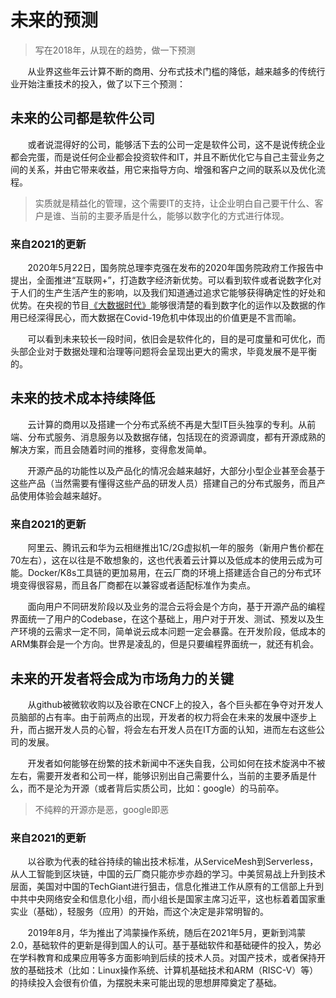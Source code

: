 # 未来的预测

> 写在2018年，从现在的趋势，做一下预测

&nbsp;&nbsp;&nbsp;&nbsp;&nbsp;&nbsp;&nbsp;从业界这些年云计算不断的商用、分布式技术门槛的降低，越来越多的传统行业开始注重技术的投入，做了以下三个预测：

## 未来的公司都是软件公司

&nbsp;&nbsp;&nbsp;&nbsp;&nbsp;&nbsp;&nbsp;或者说混得好的公司，能够活下去的公司一定是软件公司，这不是说传统企业都会完蛋，而是说任何企业都会投资软件和IT，并且不断优化它与自己主营业务之间的关系，并由它带来收益，用它来指导方向、增强和客户之间的联系以及优化流程。

> 实质就是精益化的管理，这个需要IT的支持，让企业明白自己要干什么、客户是谁、当前的主要矛盾是什么，能够以数字化的方式进行体现。

### 来自2021的更新

&nbsp;&nbsp;&nbsp;&nbsp;&nbsp;&nbsp;&nbsp;2020年5月22日，国务院总理李克强在发布的2020年国务院政府工作报告中提出，全面推进“互联网+”，打造数字经济新优势。可以看到软件或者说数字化对于人们的生产生活产生的影响，以及我们知道通过追求它能够获得确定性的好处和优势。在央视的节目[《大数据时代》](http://tv.cctv.com/2019/07/02/VIDAFtTIeFx0X2b1MO1j8n7d190702.shtml)能够很清楚的看到数字化的运作以及数据的作用已经深得民心，而大数据在Covid-19危机中体现出的价值更是不言而喻。

&nbsp;&nbsp;&nbsp;&nbsp;&nbsp;&nbsp;&nbsp;可以看到未来较长一段时间，依旧会是软件化的，目的是可度量和可优化，而头部企业对于数据处理和治理等问题将会呈现出更大的需求，毕竟发展不是平衡的。


## 未来的技术成本持续降低

&nbsp;&nbsp;&nbsp;&nbsp;&nbsp;&nbsp;&nbsp;云计算的商用以及搭建一个分布式系统不再是大型IT巨头独享的专利。从前端、分布式服务、消息服务以及数据存储，包括现在的资源调度，都有开源成熟的解决方案，而且会随着时间的推移，变得愈发简单。

&nbsp;&nbsp;&nbsp;&nbsp;&nbsp;&nbsp;&nbsp;开源产品的功能性以及产品化的情况会越来越好，大部分小型企业甚至会基于这些产品（当然需要有懂得这些产品的研发人员）搭建自己的分布式服务，而且产品使用体验会越来越好。

### 来自2021的更新

&nbsp;&nbsp;&nbsp;&nbsp;&nbsp;&nbsp;&nbsp;阿里云、腾讯云和华为云相继推出1C/2G虚拟机一年的服务（新用户售价都在70左右），这在以往是不敢想象的，这也代表着云计算以及低成本的使用云成为可能。Docker/K8s工具链的更加易用，在云厂商的环境上搭建适合自己的分布式环境变得很容易，而且各厂商都在以兼容或者适配标准作为卖点。

&nbsp;&nbsp;&nbsp;&nbsp;&nbsp;&nbsp;&nbsp;面向用户不同研发阶段以及业务的混合云将会是个方向，基于开源产品的编程界面统一了用户的Codebase，在这个基础上，用户对于开发、测试、预发以及生产环境的云需求一定不同，简单说云成本问题一定会暴露。在开发阶段，低成本的ARM集群会是一个方向。世界是凌乱的，但是只要编程界面统一，就还有机会。

## 未来的开发者将会成为市场角力的关键

&nbsp;&nbsp;&nbsp;&nbsp;&nbsp;&nbsp;&nbsp;从github被微软收购以及谷歌在CNCF上的投入，各个巨头都在争夺对开发人员脑部的占有率。由于前两点的出现，开发者的权力将会在未来的发展中逐步上升，而占据开发人员的心智，将会左右开发人员在IT方面的认知，进而左右这些公司的发展。

&nbsp;&nbsp;&nbsp;&nbsp;&nbsp;&nbsp;&nbsp;开发者如何能够在纷繁的技术新闻中不迷失自我，公司如何在技术旋涡中不被左右，需要开发者和公司一样，能够识别出自己需要什么，当前的主要矛盾是什么，而不是沦为开源（或者背后实质公司，比如：google）的马前卒。

> 不纯粹的开源亦是恶，google即恶

### 来自2021的更新

&nbsp;&nbsp;&nbsp;&nbsp;&nbsp;&nbsp;&nbsp;以谷歌为代表的硅谷持续的输出技术标准，从ServiceMesh到Serverless，从人工智能到区块链，中国的云厂商只能亦步亦趋的学习。中美贸易战上升到技术层面，美国对中国的TechGiant进行狙击，信息化推进工作从原有的工信部上升到中共中央网络安全和信息化小组，而小组长是国家主席习近平，这也标着着国家重实业（基础），轻服务（应用）的开始，而这个决定是非常明智的。

&nbsp;&nbsp;&nbsp;&nbsp;&nbsp;&nbsp;&nbsp;2019年8月，华为推出了鸿蒙操作系统，随后在2021年5月，更新到鸿蒙2.0，基础软件的更新是得到国人的认可。基于基础软件和基础硬件的投入，势必在学科教育和成果应用等多方面影响到后续的技术人员。对国产技术，或者保持开放的基础技术（比如：Linux操作系统、计算机基础技术和ARM（RISC-V）等）的持续投入会很有价值，为摆脱未来可能出现的思想屏障奠定了基础。
